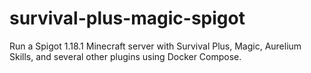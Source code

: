 # survival-plus-magic-spigot
Run a Spigot 1.18.1 Minecraft server with Survival Plus, Magic, Aurelium Skills, and several other plugins using Docker Compose.

